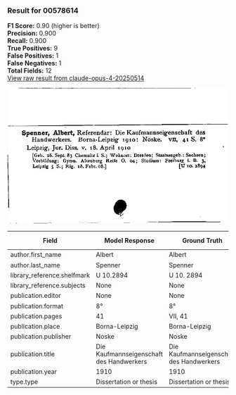 ### Result for 00578614
**F1 Score:** 0.90 (higher is better)<br>**Precision:** 0.900<br>**Recall:** 0.900<br>**True Positives:** 9<br>**False Positives:** 1<br>**False Negatives:** 1<br>**Total Fields:** 12<br>[View raw result from claude-opus-4-20250514](https://github.com/RISE-UNIBAS/humanities_data_benchmark/blob/main/results/2025-10-01/T0147/request_T0147_00578614.json)

<img src="https://github.com/RISE-UNIBAS/humanities_data_benchmark/blob/main/benchmarks/zettelkatalog/images/00578614.jpg?raw=true" alt="00578614" width="600px">

| Field | Model Response | Ground Truth | Fuzzy Score | Match |
|-------|----------------|--------------|-------------|-------|
| author.first_name | Albert | Albert | 1.000 | ✅ |
| author.last_name | Spenner | Spenner | 1.000 | ✅ |
| library_reference.shelfmark | U 10.2894 | U 10. 2894 | 0.947 | ✅ |
| library_reference.subjects | None | None | 1.000 | ✅ |
| publication.editor | None | None | 1.000 | ✅ |
| publication.format | 8° | 8° | 1.000 | ✅ |
| publication.pages | 41 | VII, 41 | 0.444 | ❌ |
| publication.place | Borna-Leipzig | Borna-Leipzig | 1.000 | ✅ |
| publication.publisher | Noske | Noske | 1.000 | ✅ |
| publication.title | Die Kaufmannseigenschaft des Handwerkers | Die Kaufmannseigenschaft des Handwerkers | 1.000 | ✅ |
| publication.year | 1910 | 1910 | 1.000 | ✅ |
| type.type | Dissertation or thesis | Dissertation or thesis | 1.000 | ✅ |
